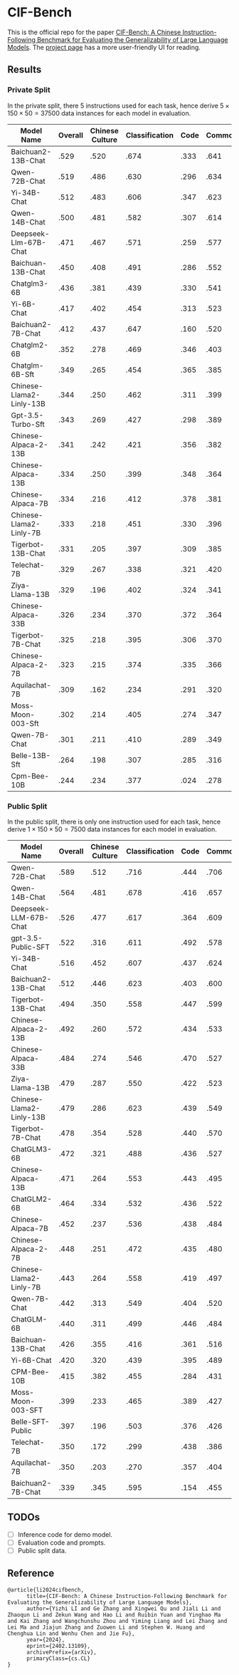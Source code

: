 # CIF-Bench
This is the official repo for the paper [CIF-Bench: A Chinese Instruction-Following Benchmark for Evaluating the Generalizability of Large Language Models](https://arxiv.org/abs/2402.13109). 
The [project page](https://github.com/yizhilll/CIF-Bench) has a more user-friendly UI for reading.

## Results


### Private Split

In the private split, there 5 instructions used for each task, hence derive $5 \times 150 \times 50=37500$ data instances for each model in evaluation.

| Model Name | Overall | Chinese Culture | Classification | Code | Commonsense | Creative NLG | Evaluation | Grammar | Linguistic | Motion Detection | NER | NLI | QA | Reasoning | Role Playing | Sentiment | Structured Data | Style Transfer | Summarization | Toxic | Translation |
| --- | --- | --- | --- | --- | --- | --- | --- | --- | --- | --- | --- | --- | --- | --- | --- | --- | --- | --- | --- | --- | --- |
| Baichuan2-13B-Chat | .529 | .520 | .674 | .333 | .641 | .497 | .686 | .542 | .528 | .578 | .563 | .632 | .569 | .515 | .752 | .624 | .459 | .462 | .332 | .441 | .273 |
| Qwen-72B-Chat | .519 | .486 | .630 | .296 | .634 | .508 | .634 | .458 | .520 | .494 | .550 | .626 | .565 | .528 | .762 | .613 | .496 | .459 | .282 | .608 | .271 |
| Yi-34B-Chat | .512 | .483 | .606 | .347 | .623 | .497 | .598 | .480 | .490 | .575 | .525 | .619 | .554 | .494 | .757 | .580 | .472 | .439 | .346 | .514 | .259 |
| Qwen-14B-Chat | .500 | .481 | .582 | .307 | .614 | .494 | .645 | .428 | .475 | .496 | .513 | .616 | .548 | .507 | .764 | .583 | .469 | .453 | .283 | .575 | .262 |
| Deepseek-Llm-67B-Chat | .471 | .467 | .571 | .259 | .577 | .486 | .549 | .442 | .476 | .475 | .509 | .566 | .496 | .439 | .711 | .546 | .409 | .436 | .262 | .570 | .235 |
| Baichuan-13B-Chat | .450 | .408 | .491 | .286 | .552 | .439 | .670 | .417 | .422 | .482 | .486 | .565 | .505 | .377 | .704 | .552 | .387 | .402 | .350 | .431 | .304 |
| Chatglm3-6B | .436 | .381 | .439 | .330 | .541 | .452 | .577 | .310 | .358 | .436 | .453 | .544 | .503 | .414 | .762 | .560 | .446 | .402 | .321 | .391 | .270 |
| Yi-6B-Chat | .417 | .402 | .454 | .313 | .523 | .425 | .506 | .383 | .383 | .487 | .396 | .523 | .457 | .369 | .754 | .482 | .401 | .380 | .310 | .455 | .227 |
| Baichuan2-7B-Chat | .412 | .437 | .647 | .160 | .520 | .402 | .580 | .511 | .444 | .455 | .407 | .489 | .395 | .406 | .670 | .517 | .342 | .298 | .101 | .463 | .138 |
| Chatglm2-6B | .352 | .278 | .469 | .346 | .403 | .424 | .535 | .274 | .397 | .406 | .240 | .397 | .352 | .326 | .714 | .438 | .298 | .313 | .320 | .461 | .190 |
| Chatglm-6B-Sft | .349 | .265 | .454 | .365 | .385 | .462 | .554 | .296 | .379 | .427 | .232 | .380 | .321 | .292 | .718 | .415 | .296 | .333 | .351 | .441 | .190 |
| Chinese-Llama2-Linly-13B | .344 | .250 | .462 | .311 | .399 | .429 | .557 | .273 | .358 | .385 | .268 | .390 | .330 | .313 | .653 | .433 | .279 | .332 | .292 | .457 | .181 |
| Gpt-3.5-Turbo-Sft | .343 | .269 | .427 | .298 | .389 | .395 | .575 | .325 | .365 | .389 | .226 | .382 | .394 | .345 | .710 | .433 | .324 | .266 | .290 | .397 | .225 |
| Chinese-Alpaca-2-13B | .341 | .242 | .421 | .356 | .382 | .442 | .602 | .256 | .363 | .430 | .210 | .376 | .334 | .317 | .714 | .459 | .299 | .316 | .308 | .452 | .200 |
| Chinese-Alpaca-13B | .334 | .250 | .399 | .348 | .364 | .435 | .616 | .275 | .349 | .421 | .223 | .370 | .309 | .319 | .724 | .426 | .285 | .307 | .298 | .445 | .181 |
| Chinese-Alpaca-7B | .334 | .216 | .412 | .378 | .381 | .425 | .576 | .265 | .359 | .393 | .243 | .383 | .326 | .295 | .710 | .409 | .301 | .327 | .325 | .405 | .186 |
| Chinese-Llama2-Linly-7B | .333 | .218 | .451 | .330 | .396 | .427 | .583 | .248 | .350 | .410 | .231 | .367 | .345 | .276 | .698 | .433 | .259 | .315 | .310 | .469 | .168 |
| Tigerbot-13B-Chat | .331 | .205 | .397 | .309 | .385 | .420 | .614 | .310 | .379 | .341 | .276 | .363 | .329 | .301 | .694 | .419 | .280 | .310 | .283 | .393 | .186 |
| Telechat-7B | .329 | .267 | .338 | .321 | .420 | .404 | .420 | .272 | .265 | .327 | .320 | .388 | .355 | .244 | .672 | .344 | .334 | .335 | .299 | .364 | .184 |
| Ziya-Llama-13B | .329 | .196 | .402 | .324 | .341 | .428 | .616 | .312 | .349 | .400 | .228 | .351 | .279 | .313 | .721 | .468 | .311 | .291 | .278 | .431 | .175 |
| Chinese-Alpaca-33B | .326 | .234 | .370 | .372 | .364 | .429 | .614 | .246 | .318 | .377 | .221 | .368 | .300 | .314 | .713 | .428 | .288 | .303 | .295 | .401 | .199 |
| Tigerbot-7B-Chat | .325 | .218 | .395 | .306 | .370 | .413 | .631 | .294 | .370 | .368 | .215 | .355 | .313 | .292 | .713 | .415 | .283 | .315 | .290 | .389 | .171 |
| Chinese-Alpaca-2-7B | .323 | .215 | .374 | .335 | .366 | .415 | .546 | .257 | .326 | .395 | .215 | .375 | .318 | .289 | .698 | .417 | .285 | .303 | .312 | .439 | .193 |
| Aquilachat-7B | .309 | .162 | .234 | .291 | .320 | .437 | .344 | .135 | .266 | .309 | .287 | .337 | .342 | .236 | .609 | .255 | .249 | .400 | .527 | .430 | .306 |
| Moss-Moon-003-Sft | .302 | .214 | .405 | .274 | .347 | .380 | .448 | .305 | .341 | .378 | .232 | .317 | .321 | .267 | .694 | .375 | .251 | .259 | .288 | .424 | .152 |
| Qwen-7B-Chat | .301 | .211 | .410 | .289 | .349 | .391 | .531 | .219 | .387 | .404 | .208 | .325 | .297 | .278 | .681 | .419 | .266 | .251 | .248 | .371 | .157 |
| Belle-13B-Sft | .264 | .198 | .307 | .285 | .316 | .349 | .409 | .237 | .305 | .222 | .177 | .317 | .284 | .242 | .631 | .299 | .244 | .222 | .234 | .296 | .133 |
| Cpm-Bee-10B | .244 | .234 | .377 | .024 | .278 | .311 | .255 | .302 | .278 | .327 | .148 | .286 | .224 | .147 | .603 | .277 | .117 | .263 | .220 | .352 | .125 |


### Public Split

In the public split, there is only one instruction used for each task, hence derive $1 \times 150 \times 50=7500$ data instances for each model in evaluation.

| Model Name | Overall | Chinese Culture | Classification | Code | Commonsense | Creative NLG | Evaluation | Grammar | Linguistic | Motion Detection | NER | NLI | QA | Reasoning | Role Playing | Sentiment | Structured Data | Style Transfer | Summarization | Toxic | Translation |
| --- | --- | --- | --- | --- | --- | --- | --- | --- | --- | --- | --- | --- | --- | --- | --- | --- | --- | --- | --- | --- | --- |
| Qwen-72B-Chat | .589 | .512 | .716 | .444 | .706 | .587 | .661 | .424 | .521 | .694 | .515 | .695 | .668 | .539 | .752 | .637 | .505 | .587 | .609 | .671 | .466 |
| Qwen-14B-Chat | .564 | .481 | .678 | .416 | .657 | .567 | .669 | .396 | .485 | .663 | .486 | .647 | .609 | .498 | .757 | .638 | .460 | .610 | .629 | .691 | .467 |
| Deepseek-LLM-67B-Chat | .526 | .477 | .617 | .364 | .609 | .559 | .573 | .374 | .458 | .631 | .493 | .588 | .624 | .444 | .694 | .592 | .384 | .576 | .594 | .666 | .439 |
| gpt-3.5-Public-SFT | .522 | .316 | .611 | .492 | .578 | .538 | .639 | .377 | .447 | .580 | .492 | .587 | .565 | .498 | .745 | .583 | .444 | .501 | .620 | .643 | .452 |
| Yi-34B-Chat | .516 | .452 | .607 | .437 | .624 | .516 | .545 | .254 | .382 | .671 | .398 | .631 | .592 | .460 | .761 | .566 | .440 | .551 | .610 | .608 | .408 |
| Baichuan2-13B-Chat | .512 | .446 | .623 | .403 | .600 | .505 | .582 | .352 | .423 | .633 | .435 | .600 | .591 | .474 | .751 | .597 | .434 | .525 | .572 | .494 | .372 |
| Tigerbot-13B-Chat | .494 | .350 | .558 | .447 | .599 | .528 | .707 | .352 | .447 | .551 | .498 | .571 | .569 | .413 | .732 | .560 | .365 | .502 | .607 | .601 | .306 |
| Chinese-Alpaca-2-13B | .492 | .260 | .572 | .434 | .533 | .562 | .574 | .318 | .417 | .624 | .467 | .566 | .545 | .420 | .712 | .595 | .382 | .488 | .641 | .740 | .347 |
| Chinese-Alpaca-33B | .484 | .274 | .546 | .470 | .527 | .540 | .703 | .332 | .382 | .582 | .464 | .550 | .506 | .423 | .732 | .548 | .342 | .494 | .629 | .648 | .334 |
| Ziya-Llama-13B | .479 | .287 | .550 | .422 | .523 | .551 | .650 | .294 | .384 | .610 | .437 | .546 | .499 | .404 | .749 | .582 | .367 | .499 | .629 | .722 | .313 |
| Chinese-Llama2-Linly-13B | .479 | .286 | .623 | .439 | .549 | .535 | .626 | .286 | .403 | .587 | .468 | .563 | .524 | .411 | .676 | .561 | .359 | .482 | .602 | .696 | .313 |
| Tigerbot-7B-Chat | .478 | .354 | .528 | .440 | .570 | .540 | .708 | .314 | .430 | .528 | .413 | .532 | .554 | .393 | .731 | .583 | .351 | .519 | .630 | .614 | .291 |
| ChatGLM3-6B | .472 | .321 | .488 | .436 | .527 | .503 | .588 | .290 | .328 | .574 | .415 | .557 | .526 | .397 | .749 | .612 | .431 | .529 | .620 | .589 | .392 |
| Chinese-Alpaca-13B | .471 | .264 | .553 | .443 | .495 | .525 | .587 | .334 | .394 | .653 | .457 | .524 | .513 | .402 | .726 | .526 | .323 | .486 | .628 | .702 | .336 |
| ChatGLM2-6B | .464 | .334 | .532 | .436 | .522 | .527 | .651 | .314 | .395 | .536 | .402 | .520 | .533 | .407 | .725 | .506 | .363 | .480 | .627 | .661 | .303 |
| Chinese-Alpaca-7B | .452 | .237 | .536 | .438 | .484 | .502 | .672 | .318 | .389 | .652 | .394 | .504 | .501 | .351 | .699 | .543 | .365 | .478 | .623 | .711 | .328 |
| Chinese-Alpaca-2-7B | .448 | .251 | .472 | .435 | .480 | .532 | .577 | .268 | .348 | .596 | .431 | .509 | .493 | .344 | .703 | .510 | .334 | .483 | .637 | .596 | .343 |
| Chinese-Llama2-Linly-7B | .443 | .264 | .558 | .419 | .497 | .522 | .664 | .236 | .381 | .593 | .381 | .496 | .546 | .350 | .713 | .559 | .323 | .495 | .603 | .584 | .293 |
| Qwen-7B-Chat | .442 | .313 | .549 | .404 | .520 | .515 | .646 | .244 | .411 | .570 | .368 | .489 | .514 | .384 | .713 | .563 | .328 | .463 | .576 | .639 | .281 |
| ChatGLM-6B | .440 | .311 | .499 | .446 | .484 | .548 | .558 | .278 | .382 | .484 | .386 | .480 | .483 | .353 | .738 | .460 | .346 | .480 | .633 | .543 | .322 |
| Baichuan-13B-Chat | .426 | .355 | .416 | .361 | .516 | .416 | .564 | .324 | .374 | .380 | .394 | .531 | .584 | .339 | .668 | .478 | .402 | .459 | .559 | .497 | .392 |
| Yi-6B-Chat | .420 | .320 | .439 | .395 | .489 | .449 | .493 | .230 | .293 | .587 | .341 | .496 | .516 | .344 | .742 | .488 | .348 | .498 | .627 | .510 | .285 |
| CPM-Bee-10B | .415 | .382 | .455 | .284 | .431 | .508 | .300 | .317 | .367 | .494 | .397 | .451 | .472 | .304 | .647 | .329 | .284 | .538 | .534 | .486 | .305 |
| Moss-Moon-003-SFT | .399 | .233 | .465 | .389 | .427 | .482 | .509 | .274 | .369 | .526 | .385 | .403 | .457 | .325 | .712 | .450 | .304 | .435 | .594 | .542 | .308 |
| Belle-SFT-Public | .397 | .196 | .503 | .376 | .426 | .472 | .543 | .269 | .371 | .512 | .356 | .450 | .430 | .338 | .645 | .426 | .300 | .398 | .558 | .683 | .224 |
| Telechat-7B | .350 | .172 | .299 | .438 | .386 | .456 | .400 | .138 | .202 | .412 | .322 | .375 | .414 | .261 | .660 | .341 | .320 | .462 | .639 | .494 | .304 |
| Aquilachat-7B | .350 | .203 | .270 | .357 | .404 | .449 | .394 | .090 | .260 | .348 | .322 | .385 | .426 | .274 | .595 | .308 | .267 | .434 | .607 | .409 | .355 |
| Baichuan2-7B-Chat | .339 | .345 | .595 | .154 | .455 | .327 | .523 | .362 | .354 | .466 | .233 | .414 | .349 | .339 | .673 | .429 | .300 | .246 | .097 | .357 | .130 |


## TODOs

- [ ] Inference code for demo model.
- [ ] Evaluation code and prompts.
- [ ] Public split data.

## Reference

```
@article{li2024cifbench,
      title={CIF-Bench: A Chinese Instruction-Following Benchmark for Evaluating the Generalizability of Large Language Models}, 
      author={Yizhi LI and Ge Zhang and Xingwei Qu and Jiali Li and Zhaoqun Li and Zekun Wang and Hao Li and Ruibin Yuan and Yinghao Ma and Kai Zhang and Wangchunshu Zhou and Yiming Liang and Lei Zhang and Lei Ma and Jiajun Zhang and Zuowen Li and Stephen W. Huang and Chenghua Lin and Wenhu Chen and Jie Fu},
      year={2024},
      eprint={2402.13109},
      archivePrefix={arXiv},
      primaryClass={cs.CL}
}
```